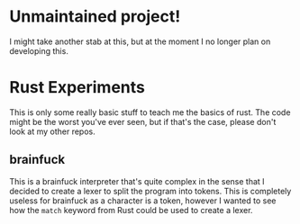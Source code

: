 # Unmaintained project!

I might take another stab at this, but at the moment I no longer plan on developing this.

# Rust Experiments
This is only some really basic stuff to teach me the basics of rust. The code
might be the worst you've ever seen, but if that's the case, please don't look
at my other repos.

## brainfuck

This is a brainfuck interpreter that's quite complex in the sense that I decided
to create a lexer to split the program into tokens. This is completely useless
for brainfuck as a character is a token, however I wanted to see how the `match`
keyword from Rust could be used to create a lexer.
